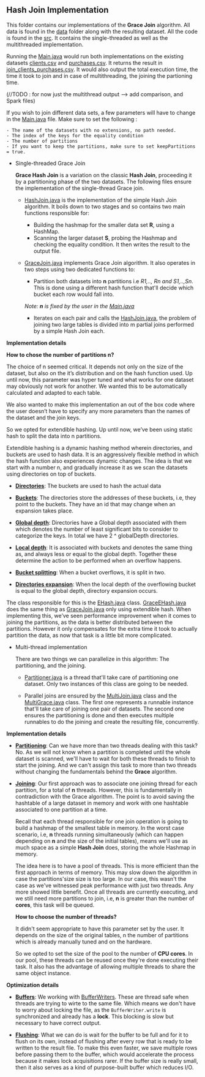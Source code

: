 ## Hash Join Implementation

This folder contains our implementations of the **Grace Join** algorithm. All data is found in the [data](/data) folder along with the resulting dataset. All the code is found in the [src](/src). It contains the single-threaded as well as the multithreaded implementation.

Running the [Main.java](/src/Main.java) would run both implementations on the existing datasets [clients.csv](/data/clients.csv) and [purchases.csv](/data/purchases.csv). It returns the result in [join_clients_purchases.csv](/data/join_clients_purchases.csv). It would also output the total execution time, the time it took to join and in case of multithreading, the joining the partioning time. 

(//TODO : for now just the multithread output --> add comparison, and Spark files)

If you wish to join different data sets, a few parameters will have to change in the [Main.java](/src/Main.java) file. Make sure to set the following : 

    - The name of the datasets with no extensions, no path needed.
    - The index of the keys for the equality condition
    - The number of partitions
    - If you want to keep the partitions, make sure to set keepPartitions = true.

- Single-threaded Grace Join

    **Grace Hash Join** is a variation on the classic **Hash Join**, proceeding it by a partitioning phase of the two datasets. The following files ensure the implementation of the single-thread Grace join.

    - [HashJoin.java](src/HashJoin.java) is the implementation of the simple Hash Join algorithm. It boils down to two stages and so contains two main functions responsible for: 

        - Building the hashmap for the smaller data set **R**, using a HashMap.
        - Scanning the larger dataset **S**, probing the Hashmap and checking the equality condition. It then writes the result to the output file.

    - [GraceJoin.java](/src/GraceJoin.java) implements Grace Join algorithm. It also operates in two steps using two dedicated functions to:
        - Partition both datasets into **n** partitions i.e *R1,.., Rn and S1,..,Sn*. This is done using a different hash function that'll decide which bucket each row would fall into.
        
        *Note: **n** is fixed by the user in the [Main.java](/src/Main.java)*
        - Iterates on each pair and calls the [HashJoin.java](src/HashJoin.java), the problem of joining two large tables is divided into m partial joins performed by a simple Hash Join each.

**Implementation details**

**How to chose the number of partitions **n**?**

The choice of n seemed critical. It depends not only on the size of the dataset, but also on the it’s distribution and on the hash function used. Up until now, this parameter was hyper tuned and what works for one dataset may obviously not work for another. We wanted this to be automatically calculated and adapted to each table. 

We also wanted to make this implementation an out of the box code where the user doesn’t have to specify any more parameters than the names of the dataset and the join keys. 

So we opted for extendible hashing. Up until now, we’ve been using static hash to split the data into n partitions.

Extendible hashing is a dynamic hashing method wherein directories, and buckets are used to hash data. It is an aggressively flexible method in which the hash function also experiences dynamic changes. The idea is that we start with a number n, and gradually increase it as we scan the datasets using directories on top of buckets.

-  **<ins>Directories</ins>**: The buckets are used to hash the actual data

-  **<ins>Buckets</ins>**: The directories store the addresses of these buckets, i.e, they point to the buckets. They have an id that may change when an expansion takes place. 

-  **<ins>Global depth</ins>**: Directories have a Global depth associated with them which denotes the number of least significant bits to consider to categorize the keys.  In total we have 2 ^ globalDepth directories.

-  **<ins>Local depth</ins>**: It is associated with buckets and denotes the same thing as, and always less or equal to the global depth. Together these determine the action to be performed when an overflow happens.

-  **<ins>Bucket splitting</ins>**: When a bucket overflows, it is split in two.

-  **<ins>Directories expansion</ins>**: When the local depth of the overflowing bucket is equal to the global depth, directory expansion occurs. 

The class responsible for this is the [EHash.java](src/EHash.java) class. [GraceEHash.java](src/GraceEHash.java) does the same thing as [GraceJoin.java](src/GraceJoin.java) only using extendible hash. When implementing this, we’ve seen performance improvement when it comes to joining the partitions, as the data is better distributed between the partitions. However it only compensates for the extra time it took to actually partition the data, as now that task is a little bit more complicated.


- Multi-thread implementation

    There are two things we can parallelize in this algorithm: The partitioning, and the joining. 

    - [Partitioner.java](/src/Partitioner.java) is a thread that'll take care of partitioning one dataset. Only two instances of this class are going to be needed. 
  
    - Parallel joins are ensured by the [MultiJoin.java](/src/MultiJoin.java) class and the [MultiGrace.java](/src/MultiGrace.java) class. The first one represents a runnable instance that'll take care of joining one pair of datasets. The second one ensures the partitioning is done and then executes multiple runnables to do the joining and create the resulting file, concurrently.

**Implementation details**

- **<ins>Partitioning</ins>**: Can we have more than two threads dealing with this task? No. As we will not know when a partition is completed until the whole dataset is scanned, we'll have to wait for both these threads to finish to start the joining. And we can't assign this task to more than two threads without changing the fundamentals behind the **Grace** algorithm.

- **<ins>Joining</ins>**: Our first approach was to associate one joining thread for each partition, for a total of **n** threads. However, this is fundamentally in contradiction with the Grace algorithm. The point is to avoid saving the hashtable of a large dataset in memory and work with one hashtable associated to one partition at a time. 

    Recall that each thread responsible for one join operation is going to build a hashmap of the smallest table in memory. In the worst case scenario, i.e, **n** threads running simultaneously (which can happen depending on **n** and the size of the initial tables), means we'll use as much space as a simple **Hash Join** does, storing the whole Hashmap in memory. 

    The idea here is to have a pool of threads. This is more efficient than the first approach in terms of memory. This may slow down the algorithm in case the partitions'size size is too large. In our case, this wasn't the case as we've witnessed peak performance with just two threads. Any more showed little benefit. Once all threads are currently executing, and we still need more partitions to join, i.e, **n** is greater than the number of **cores**, this task will be queued.

    **How to choose the number of threads?** 

    It didn't seem appropriate to have this parameter set by the user. It depends on the size of the original tables, n the number of partitions which is already manually tuned and on the hardware.
    
    So we opted to set the size of the pool to the number of **CPU cores**. In our pool, these threads can be reused once they're done executing their task. It also has the advantage of allowing multiple threads to share the same object instance. 

**Optimization details**

- **<ins>Buffers</ins>**: We working with [BufferWriters](https://docs.oracle.com/javase/7/docs/api/java/io/BufferedWriter.html). These are thread safe when threads are trying to wirte to the same file. Which means we don't have to worry about locking the file, as the ````BufferWriter.write```` is synchronized and already has a **lock**. This blocking is slow but necessary to have correct output. 

- **<ins>Flushing</ins>**: What we can do is wait for the buffer to be full and for it to flush on its own, instead of flushing after every row that is ready to be written to the result file. To make this even faster, we save multiple rows before passing them to the buffer, which would accelerate the process because it makes lock acquisitions rarer. If the buffer size is really small, then it also serves as a kind of purpose-built buffer which reduces I/O.



